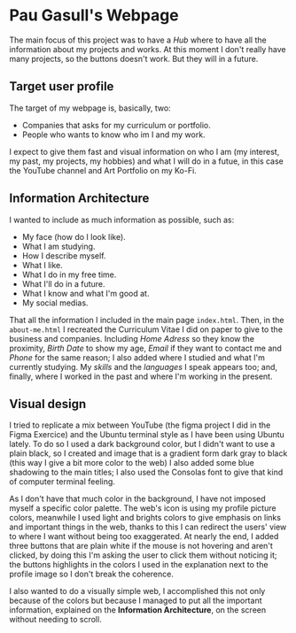 # Pau Gasull's Webpage
The main focus of this project was to have a _Hub_ where to have all the information about my projects and works.
At this moment I don't really have many projects, so the buttons doesn't work. But they will in a future.

## Target user profile
The target of my webpage is, basically, two: 

- Companies that asks for my curriculum or portfolio.
- People who wants to know who im I and my work.

I expect to give them fast and visual information on who I am (my interest, my past, my projects, my hobbies) and what I will do in a futue, in this case the YouTube channel and Art Portfolio on my Ko-Fi. 

## Information Architecture

I wanted to include as much information as possible, such as:

- My face (how do I look like).
- What I am studying.
- How I describe myself.
- What I like.
- What I do in my free time.
- What I'll do in a future.
- What I know and what I'm good at.
- My social medias.

That all the information I included in the main page `index.html`. 
Then, in the `about-me.html` I recreated the Curriculum Vitae I did on paper to give to the business and companies. Including _Home Adress_ so they know the proximity, _Birth Date_ to show my age, _Email_ if they want to contact me and _Phone_ for the same reason; I also added where I studied and what I'm currently studying. My _skills_ and the _languages_ I speak appears too; and, finally, where I worked in the past and where I'm working in the present. 

## Visual design
I tried to replicate a mix between YouTube (the figma project I did in the Figma Exercice) and the Ubuntu terminal style as I have been using Ubuntu lately. To do so I used a dark background color, but I didn't want to use a plain black, so I created and image that is a gradient form dark gray to black (this way I give a bit more color to the web) I also added some blue shadowing to the main titles; I also used the Consolas font to give that kind of computer terminal feeling.

As I don't have that much color in the background, I have not imposed myself a specific color palette. The web's icon is using my profile picture colors, meanwhile I used light and brights colors to give emphasis on links and important things in the web, thanks to this I can redirect the users' view to where I want without being too exaggerated. At nearly the end, I added three buttons that are plain white if the mouse is not hovering and aren't clicked, by doing this I'm asking the user to click them without noticing it; the buttons highlights in the colors I used in the explanation next to the profile image so I don't break the coherence. 

I also wanted to do a visually simple web, I accomplished this not only because of the colors but because I managed to put all the important information, explained on the **Information Architecture**, on the screen without needing to scroll. 